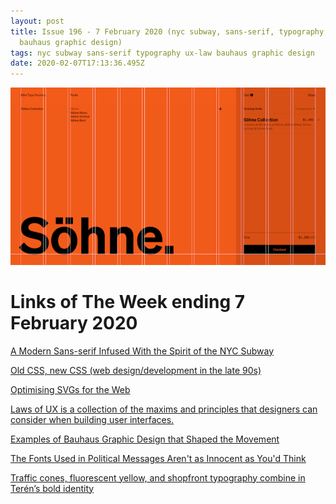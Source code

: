 ```yaml
---
layout: post
title: Issue 196 - 7 February 2020 (nyc subway, sans-serif, typography, ux-law,
  bauhaus graphic design)
tags: nyc subway sans-serif typography ux-law bauhaus graphic design
date: 2020-02-07T17:13:36.495Z
---
```

![A Modern Sans-serif Infused With the Spirit of the NYC Subway](/assets/uploads/issue-196.png "A Modern Sans-serif Infused With the Spirit of the NYC Subway")

# Links of The Week ending 7 February 2020

<a href="https://eyeondesign.aiga.org/a-modern-sans-serif-infused-with-the-spirit-of-the-nyc-subway/" title="A Modern Sans-serif Infused With the Spirit of the NYC Subway" alt="A Modern Sans-serif Infused With the Spirit of the NYC Subway">A Modern Sans-serif Infused With the Spirit of the NYC Subway</a>

<a href="https://eev.ee/blog/2020/02/01/old-css-new-css/" title="Old CSS, new CSS (web design/development in the late 90s)" alt="Old CSS, new CSS (web design/development in the late 90s)" target="_blank">Old CSS, new CSS (web design/development in the late 90s)</a>

<a href="https://css-irl.info/optimising-svgs-for-the-web/" title="Optimising SVGs for the Web" alt="Optimising SVGs for the Web" target="_blank">Optimising SVGs for the Web</a>

<a href="https://lawsofux.com/" title="Laws of UX is a collection of the maxims and principles that designers can consider when building user interfaces." alt="Laws of UX is a collection of the maxims and principles that designers can consider when building user interfaces." target="_blank">Laws of UX is a collection of the maxims and principles that designers can consider when building user interfaces.</a>

<a href="https://eyeondesign.aiga.org/5-examples-of-bauhaus-graphic-design-that-shaped-the-movement/" title="Examples of Bauhaus Graphic Design that Shaped the Movement" alt="Examples of Bauhaus Graphic Design that Shaped the Movement" target="_blank">Examples of Bauhaus Graphic Design that Shaped the Movement</a>

<a href="https://www.sciencealert.com/certain-fonts-might-come-across-as-more-conservative-or-progressive" title="The Fonts Used in Political Messages Aren't as Innocent as You'd Think" alt="The Fonts Used in Political Messages Aren't as Innocent as You'd Think" target="_blank">The Fonts Used in Political Messages Aren't as Innocent as You'd Think</a>

<a href="Traffic cones, fluorescent yellow, and shopfront typography combine in Terén’s bold identity" title="Traffic cones, fluorescent yellow, and shopfront typography combine in Terén’s bold identity" alt="Traffic cones, fluorescent yellow, and shopfront typography combine in Terén’s bold identity" target="_blank">Traffic cones, fluorescent yellow, and shopfront typography combine in Terén’s bold identity</a>